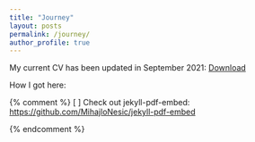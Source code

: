 ```yaml
---
title: "Journey"
layout: posts
permalink: /journey/
author_profile: true
---
```


My current CV has been updated in September 2021: [Download](https://github.com/samxshang/CV/blob/main/ShangCV_202109.pdf) 

How I got here:


{% comment %}
[ ] Check out jekyll-pdf-embed: https://github.com/MihajloNesic/jekyll-pdf-embed

{% endcomment %}